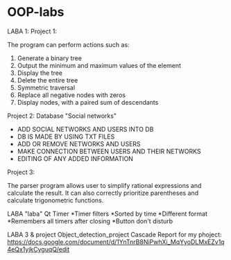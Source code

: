 # OOP-labs
LABA 1:
Project 1:

The program can perform actions such as:
1. Generate a binary tree     
2. Output the minimum and maximum values of the element    
3. Display the tree 
4. Delete the entire tree    
5. Symmetric traversal   
6. Replace all negative nodes with zeros 
7. Display nodes, with a paired sum of descendants 

Project 2:
Database "Social networks"
+ ADD SOCIAL NETWORKS AND USERS INTO DB
+ DB IS MADE BY USING TXT FILES
+ ADD OR REMOVE NETWORKS AND USERS
+ MAKE CONNECTION BETWEEN USERS AND THEIR NETWORKS
+ EDITING OF ANY ADDED INFORMATION

Project 3:

The parser program allows user to simplify rational expressions and calculate the result.
It can also correctly prioritize parentheses and calculate trigonometric functions.

LABA "laba"
Qt Timer
*Timer filters
*Sorted by time
*Different format
*Remembers all timers after closing
*Button don't disturb

LABA 3 & project
Object_detection_project
Cascade
Report for my phoject: https://docs.google.com/document/d/1YnTnrB8NiPwhXi_MqYyoDLMxEZv1q4eQx1yjkCyguqQ/edit

